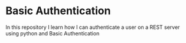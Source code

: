 # Basic Authentication
In this repository I learn how I can authenticate a user on a REST server using python and Basic Authentication